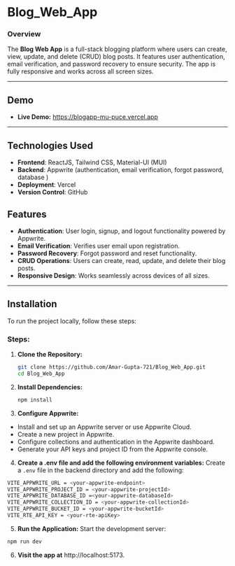 
# **Blog_Web_App**

### **Overview**
The **Blog Web App** is a full-stack blogging platform where users can create, view, update, and delete (CRUD) blog posts. It features user authentication, email verification, and password recovery to ensure security. The app is fully responsive and works across all screen sizes.  

---

## **Demo**
- **Live Demo:** https://blogapp-mu-puce.vercel.app 

---

## **Technologies Used**
- **Frontend**: ReactJS, Tailwind CSS, Material-UI (MUI)  
- **Backend**: Appwrite (authentication, email verification, forgot password, database )  
- **Deployment**: Vercel  
- **Version Control**: GitHub  


## **Features**
- **Authentication**: User login, signup, and logout functionality powered by Appwrite.  
- **Email Verification**: Verifies user email upon registration.  
- **Password Recovery**: Forgot password and reset functionality.  
- **CRUD Operations**: Users can create, read, update, and delete their blog posts.  
- **Responsive Design**: Works seamlessly across devices of all sizes.
---

## **Installation**
To run the project locally, follow these steps:

### **Steps:**
1. **Clone the Repository:**
   ```bash
   git clone https://github.com/Amar-Gupta-721/Blog_Web_App.git
   cd Blog_Web_App
    ```
2. **Install Dependencies:**    
     ```bash
     npm install

3. **Configure Appwrite:**

- Install and set up an Appwrite server or use Appwrite Cloud.
- Create a new project in Appwrite.
- Configure collections and authentication in the Appwrite dashboard.
- Generate your API keys and project ID from the Appwrite console.

4. **Create a .env file and add the following environment variables:** 
Create a ```.env``` file in the backend directory and add the following:

```bash 
VITE_APPWRITE_URL = <your-appwrite-endpoint>
VITE_APPWRITE_PROJECT_ID = <your-appwrite-projectId>
VITE_APPWRITE_DATABASE_ID =<your-appwrite-databaseId>
VITE_APPWRITE_COLLECTION_ID = <your-appwrite-collectionId>
VITE_APPWRITE_BUCKET_ID = <your-appwrite-bucketId>
VITE_RTE_API_KEY = <your-rte-apiKey>
```
5. **Run the Application:** Start the development server:
```bash 
npm run dev
```
6. **Visit the app at** http://localhost:5173.
   
